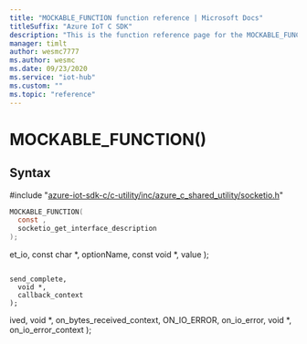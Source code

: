 ```yaml
---                             
title: "MOCKABLE_FUNCTION function reference | Microsoft Docs" 
titleSuffix: "Azure IoT C SDK"            
description: "This is the function reference page for the MOCKABLE_FUNCTION() function in the Azure IoT C SDK. This SDK is used with Azure IoT Hub and Azure IoT Hub Device Provisioning Service"            
manager: timlt                 
author: wesmc7777              
ms.author: wesmc               
ms.date: 09/23/2020                    
ms.service: "iot-hub"             
ms.custom: ""                
ms.topic: "reference"        
---                            
```


# MOCKABLE_FUNCTION()

## Syntax

\#include "[azure-iot-sdk-c/c-utility/inc/azure_c_shared_utility/socketio.h](../socketio-h.md)"  
```C
MOCKABLE_FUNCTION(
  const ,
  socketio_get_interface_description
);
```

et_io,
  const char *,
  optionName,
  const void *,
  value
);
```

send_complete,
  void *,
  callback_context
);
```

ived,
  void *,
  on_bytes_received_context,
  ON_IO_ERROR,
  on_io_error,
  void *,
  on_io_error_context
);
```

